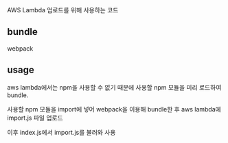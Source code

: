 AWS Lambda 업로드를 위해 사용하는 코드

## bundle
webpack

## usage
aws lambda에서는 npm을 사용할 수 없기 때문에 사용할 npm 모듈을 미리 로드하여 bundle.

사용할 npm 모듈을 import에 넣어 webpack을 이용해 bundle한 후 aws lambda에 import.js 파일 업로드

이후 index.js에서 import.js를 불러와 사용